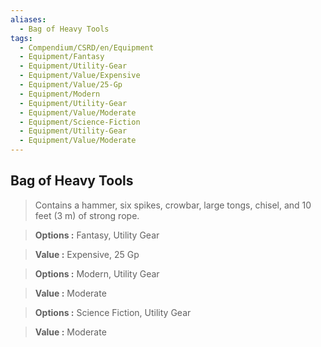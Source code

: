 ```yaml
---
aliases:
  - Bag of Heavy Tools
tags:
  - Compendium/CSRD/en/Equipment
  - Equipment/Fantasy
  - Equipment/Utility-Gear
  - Equipment/Value/Expensive
  - Equipment/Value/25-Gp
  - Equipment/Modern
  - Equipment/Utility-Gear
  - Equipment/Value/Moderate
  - Equipment/Science-Fiction
  - Equipment/Utility-Gear
  - Equipment/Value/Moderate
---
```

  
    
## Bag of Heavy Tools    
    
>Contains a hammer, six spikes, crowbar, large tongs, chisel, and 10 feet (3 m) of strong rope.    
> **Options :** Fantasy, Utility Gear    
> **Value :** Expensive, 25 Gp    
    
>    
> **Options :** Modern, Utility Gear    
> **Value :** Moderate    
    
>    
> **Options :** Science Fiction, Utility Gear    
> **Value :** Moderate